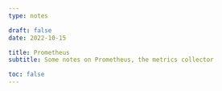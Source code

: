 ```yaml
---
type: notes

draft: false
date: 2022-10-15

title: Prometheus
subtitle: Some notes on Prometheus, the metrics collector

toc: false
---
```

